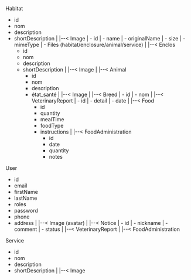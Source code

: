 Habitat
- id
- nom
- description
- shortDescription
|
|--< Image
|   - id
|   - name
|   - originalName
|   - size
|   - mimeType
|   - Files (habitat/enclosure/animal/service)
|
|--< Enclos
    - id
    - nom
    - description
    - shortDescription
    |
    |--< Image
    |
    |--< Animal
        - id
        - nom
        - description
        - état_santé
        |
        |--< Image
        |
        |--< Breed
        |   - id
        |   - nom
        |
        |--< VeterinaryReport
        |   - id
        |   - detail
        |   - date
        |
        |--< Food
            - id
            - quantity
            - mealTime
            - foodType
            - instructions
            |
            |--< FoodAdministration
                - id
                - date
                - quantity
                - notes

User
- id
- email
- firstName
- lastName
- roles
- password
- phone
- address
|
|--< Image (avatar)
|
|--< Notice
|   - id
|   - nickname
|   - comment
|   - status
|
|--< VeterinaryReport
|
|--< FoodAdministration

Service
- id
- nom
- description
- shortDescription
|
|--< Image